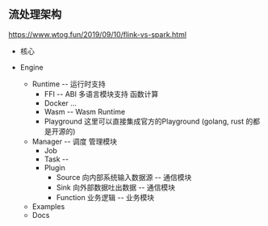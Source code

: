 ## 流处理架构

https://www.wtog.fun/2019/09/10/flink-vs-spark.html

* 核心

* Engine
  * Runtime --  运行时支持
    * FFI  -- ABI 多语言模块支持 函数计算
    * Docker ...
    * Wasm -- Wasm Runtime
    * Playground 这里可以直接集成官方的Playground (golang, rust 的都是开源的)
  * Manager -- 调度 管理模块
    * Job
    * Task  -- 
    * Plugin
      * Source 向内部系统输入数据源 -- 通信模块
      * Sink   向外部数据吐出数据   -- 通信模块
      * Function 业务逻辑           -- 业务模块
  * Examples
  * Docs
